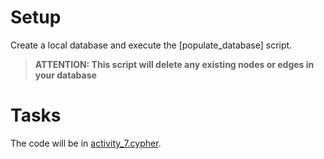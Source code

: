 # Setup

Create a local database and execute the [populate_database] script. 
> **ATTENTION: This script will delete any existing nodes or edges in your database**


# Tasks

The code will be in [activity_7.cypher](./activity_7.cypher).
